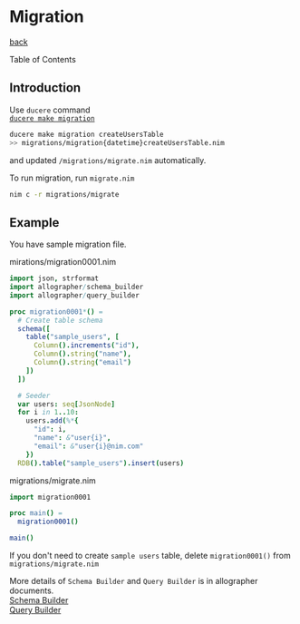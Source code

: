 Migration
===
[back](../README.md)

Table of Contents

<!--ts-->
<!--te-->

## Introduction
Use `ducere` command  
[`ducere make migration`](./ducere.md#migration)

```sh
ducere make migration createUsersTable
>> migrations/migration{datetime}createUsersTable.nim
```
and updated `/migrations/migrate.nim` automatically.

To run migration, run `migrate.nim`
```sh
nim c -r migrations/migrate
```

## Example
You have sample migration file.

mirations/migration0001.nim
```nim
import json, strformat
import allographer/schema_builder
import allographer/query_builder

proc migration0001*() =
  # Create table schema
  schema([
    table("sample_users", [
      Column().increments("id"),
      Column().string("name"),
      Column().string("email")
    ])
  ])

  # Seeder
  var users: seq[JsonNode]
  for i in 1..10:
    users.add(%*{
      "id": i,
      "name": &"user{i}",
      "email": &"user{i}@nim.com"
    })
  RDB().table("sample_users").insert(users)
```

migrations/migrate.nim
```nim
import migration0001

proc main() =
  migration0001()

main()
```
If you don't need to create `sample users` table, delete `migration0001()` from `migrations/migrate.nim`

More details of `Schema Builder` and `Query Builder` is in allographer documents.  
[Schema Builder](https://github.com/itsumura-h/nim-allographer/blob/master/documents/schema_builder.md)  
[Query Builder](https://github.com/itsumura-h/nim-allographer/blob/master/documents/query_builder.md)

